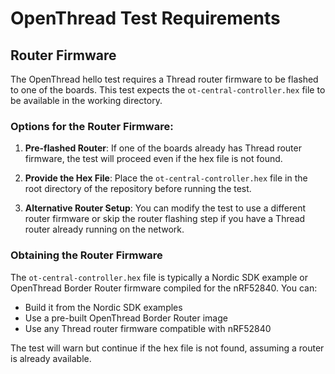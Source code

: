 # OpenThread Test Requirements

## Router Firmware

The OpenThread hello test requires a Thread router firmware to be flashed to one of the boards. This test expects the `ot-central-controller.hex` file to be available in the working directory.

### Options for the Router Firmware:

1. **Pre-flashed Router**: If one of the boards already has Thread router firmware, the test will proceed even if the hex file is not found.

2. **Provide the Hex File**: Place the `ot-central-controller.hex` file in the root directory of the repository before running the test.

3. **Alternative Router Setup**: You can modify the test to use a different router firmware or skip the router flashing step if you have a Thread router already running on the network.

### Obtaining the Router Firmware

The `ot-central-controller.hex` file is typically a Nordic SDK example or OpenThread Border Router firmware compiled for the nRF52840. You can:

- Build it from the Nordic SDK examples
- Use a pre-built OpenThread Border Router image
- Use any Thread router firmware compatible with nRF52840

The test will warn but continue if the hex file is not found, assuming a router is already available.